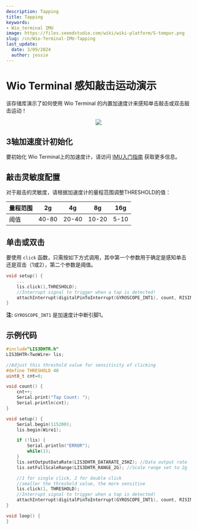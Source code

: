 ```yaml
---
description: Tapping
title: Tapping
keywords:
- Wio_terminal IMU
image: https://files.seeedstudio.com/wiki/wiki-platform/S-tempor.png
slug: /cn/Wio-Terminal-IMU-Tapping
last_update:
  date: 3/09/2024
  author: jessie
---
```


# Wio Terminal 感知敲击运动演示

该存储库演示了如何使用 Wio Terminal 的内置加速度计来感知单击敲击或双击敲击运动！

<div align="center"><img src="https://files.seeedstudio.com/wiki/Wio-Terminal/img/2019-12-10%2010-33-58.2019-12-10%2010_35_11.gif"/></div>

## 3轴加速度计初始化

要初始化 Wio Terminal上的加速度计，请访问 [IMU入门指南](https://wiki.seeedstudio.com/Wio-Terminal-IMU-Basic/) 获取更多信息。

## 敲击灵敏度配置

对于敲击的灵敏度，请根据加速度计的量程范围调整THRESHOLD的值：

| 量程范围 | 2g    | 4g    | 8g    | 16g  |
|-------------|-------|-------|-------|------|
| 阈值   | 40-80 | 20-40 | 10-20 | 5-10 |

## 单击或双击

要使用 `click` 函数，只需按如下方式调用，其中第一个参数用于确定是感知单击还是双击（1或2），第二个参数是阈值。

```cpp
void setup() {
    ...
    lis.click(1,THRESHOLD);
    //Interrupt signal to trigger when a tap is detected!
    attachInterrupt(digitalPinToInterrupt(GYROSCOPE_INT1), count, RISING);
}
```

**注:** `GYROSCOPE_INT1` 是加速度计中断引脚1。

## 示例代码

```cpp
#include"LIS3DHTR.h"
LIS3DHTR<TwoWire> lis;

//Adjust this threshold value for sensitivity of clicking
#define THRESHOLD 40
uint8_t cnt=0;

void count() {
    cnt++;
    Serial.print("Tap Count: ");
    Serial.println(cnt);
}

void setup() {
    Serial.begin(115200);
    lis.begin(Wire1);

    if (!lis) {
        Serial.println("ERROR");
        while(1);
    }
    lis.setOutputDataRate(LIS3DHTR_DATARATE_25HZ); //Data output rate
    lis.setFullScaleRange(LIS3DHTR_RANGE_2G); //Scale range set to 2g

    //1 for single click, 2 for double click
    //smaller the threshold value, the more sensitive
    lis.click(1, THRESHOLD);
    //Interrupt signal to trigger when a tap is detected!
    attachInterrupt(digitalPinToInterrupt(GYROSCOPE_INT1), count, RISING);
}

void loop() {
}
```
